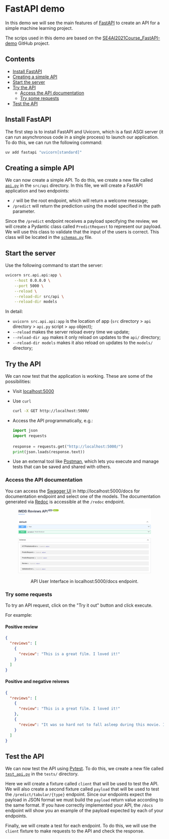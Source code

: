 # FastAPI demo<!-- omit in toc -->
In this demo we will see the main features of [FastAPI](https://fastapi.tiangolo.com/) to create an API for a simple
machine learning project.

The scrips used in this demo are based on the [SE4AI2021Course_FastAPI-demo](https://github.com/se4ai2122-cs-uniba/SE4AI2021Course_FastAPI-demo) GitHub project.

## Contents <!-- omit in toc -->
- [Install FastAPI](#install-fastapi)
- [Creating a simple API](#creating-a-simple-api)
- [Start the server](#start-the-server)
- [Try the API](#try-the-api)
  - [Access the API documentation](#access-the-api-documentation)
  - [Try some requests](#try-some-requests)
- [Test the API](#test-the-api)


## Install FastAPI
The first step is to install FastAPI and Uvicorn, which is a fast ASGI server (it can run asynchronous code in a single
process) to launch our application. To do this, we can run the following command:

```bash
uv add fastapi "uvicorn[standard]"
```

## Creating a simple API
We can now create a simple API. To do this, we create a new file called [`api.py`](../src/api/api.py) in the `src/api`
directory. In this file, we will create a FastAPI application and two endpoints:
- `/` will be the root endpoint, which will return a welcome message;
- `/predict` will return the prediction using the model specified in the path parameter.

Since the `/predict` endpoint receives a payload specifying the review, we will create a Pydantic
class called `PredictRequest` to represent our payload. We will use this class to validate that the input of the users is correct. This class will be located in the
[`schemas.py`](../src/api/schemas.py) file.


## Start the server
Use the following command to start the server:

```bash
uvicorn src.api.api:app \
    --host 0.0.0.0 \
    --port 5000 \
    --reload \
    --reload-dir src/api \
    --reload-dir models
```
In detail:

- `uvicorn src.api.api:app` is the location of app (`src` directory > `api` directory > `api.py` script > `app` object);
- `--reload` makes the server reload every time we update;
- `--reload-dir app` makes it only reload on updates to the `api/` directory;
- `--reload-dir models` makes it also reload on updates to the `models/` directory;

## Try the API
We can now test that the application is working. These are some of the possibilities:

- Visit [localhost:5000](http://localhost:5000/)
- Use `curl`

  ```bash
  curl -X GET http://localhost:5000/
  ```

- Access the API programmatically, e.g.:

  ```python
  import json
  import requests

  response = requests.get("http://localhost:5000/")
  print(json.loads(response.text))
  ```

- Use an external tool like [Postman](https://www.postman.com), which lets you execute and manage tests that can be
saved and shared with others.

### Access the API documentation
You can access the [Swagger UI](https://swagger.io/tools/swagger-ui/) in http://localhost:5000/docs for documentation
endpoint and select one of the models. The documentation generated via [Redoc](https://github.com/Redocly/redoc) is
accessible at the `/redoc` endpoint.


<center><figure>
  <img
  src="static/01_api_ui.png"
</figure></center>
<p style="text-align: center;">API User Interface in localhost:5000/docs endpoint.</p>

### Try some requests
To try an API request, click on the "Try it out" button and click execute.

For example:
#### Positive review <!-- omit in toc -->

```json
{
  "reviews": [
    {
      "review": "This is a great film. I loved it!"
    }
  ]
}
```

#### Positive and negative reivews <!-- omit in toc -->

```json
{
  "reviews": [
    {
      "review": "This is a great film. I loved it!"
    },
    {
      "review": "It was so hard not to fall asleep during this movie. It was too boring!"
    }
  ]
}
```

## Test the API
We can now test the API using [Pytest](https://docs.pytest.org/en/6.2.x/). To do this, we create a new file called [`test_api.py`](../src/tests/test_api.py) in the `tests/` directory.

Here we will create a fixture called `client` that will be used to test the API. We will also create a second fixture called `payload` that will be used to test the `/predict/tabular/{type}` endpoint. Since our endpoints expect the payload in JSON format we must build the `payload` return value according to the same format. If you have correctly implemented your API, the `/docs` endpoint will show you an example of the payload expected by each of your endpoints.

Finally, we will create a test for each endpoint. To do this, we will use the `client` fixture to make requests to the API and check the response.
